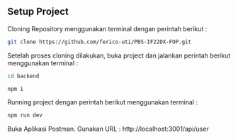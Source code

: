 ## Setup Project

Cloning Repository menggunakan terminal dengan perintah berikut :
```bash
git clone https://github.com/ferico-uti/PBS-IF22DX-FOP.git
```
Setelah proses cloning dilakukan, buka project dan jalankan perintah berikut menggunakan terminal :
```bash
cd backend
```
```bash
npm i
```
Running project dengan perintah berikut menggunakan terminal :
```bash
npm run dev
```
Buka Aplikasi Postman. Gunakan URL : http://localhost:3001/api/user
